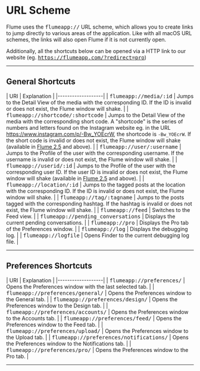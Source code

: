 # URL Scheme

Flume uses the <kbd>flumeapp://</kbd> URL scheme, which allows you to create links to jump directly to various areas of the application. Like with all macOS URL schemes, the links will also open Flume if it is not currently open.

Additionally, all the shortcuts below can be opened via a HTTP link to our website (eg. <kbd>https://flumeapp.com/?redirect=pro</kbd>)

<hr />

## General Shortcuts

| URI | Explanation |
|-------------------|
| <kbd>flumeapp://media/:id</kbd> | Jumps to the Detail View of the media with the corresponding ID. If the ID is invalid or does not exist, the Flume window will shake. |
| <kbd>flumeapp://shortcode/:shortcode</kbd> | Jumps to the Detail View of the media with the corresponding short code. A "shortcode" is the series of numbers and letters found on the Instagram website eg. in the URL https://www.instagram.com/p/-Bw_YOEcrW, the shortcode is ```-Bw_YOEcrW```. If the short code is invalid or does not exist, the Flume window will shake (available in [Flume 2.5](//whatsnew/README.md) and above). |
| <kbd>flumeapp://user/:username</kbd> | Jumps to the Profile of the user with the corresponding username. If the username is invalid or does not exist, the Flume window will shake. |
| <kbd>flumeapp://userid/:id</kbd> | Jumps to the Profile of the user with the corresponding user ID. If the user ID is invalid or does not exist, the Flume window will shake (available in [Flume 2.5](//whatsnew/README.md) and above). |
| <kbd>flumeapp://location/:id</kbd> | Jumps to the tagged posts at the location with the corresponding ID. If the ID is invalid or does not exist, the Flume window will shake. |
| <kbd>flumeapp://tag/:tagname</kbd> | Jumps to the posts tagged with the corresponding hashtag. If the hashtag is invalid or does not exist, the Flume window will shake. |
| <kbd>flumeapp://feed</kbd> | Switches to the Feed view. |
| <kbd>flumeapp://pending_conversations</kbd> | Displays the current pending conversations. |
| <kbd>flumeapp://pro</kbd> | Displays the Pro tab of the Preferences window. |
| <kbd>flumeapp://log</kbd> | Displays the debugging log. |
| <kbd>flumeapp://logfile</kbd> | Opens Finder to the current debugging log file. |

<hr />

## Preferences Shortcuts

| URI | Explanation |
|-------------------|
| <kbd>flumeapp://preferences/</kbd> | Opens the Preferences window with the last selected tab. |
| <kbd>flumeapp://preferences/general/</kbd> | Opens the Preferences window to the General tab. |
| <kbd>flumeapp://preferences/design/</kbd> | Opens the Preferences window to the Design tab. |
| <kbd>flumeapp://preferences/accounts/</kbd> | Opens the Preferences window to the Accounts tab. |
| <kbd>flumeapp://preferences/feed/</kbd> | Opens the Preferences window to the Feed tab. |
| <kbd>flumeapp://preferences/upload/</kbd> | Opens the Preferences window to the Upload tab. |
| <kbd>flumeapp://preferences/notifications/</kbd> | Opens the Preferences window to the Notifications tab. |
| <kbd>flumeapp://preferences/pro/</kbd> | Opens the Preferences window to the Pro tab. |

<hr />